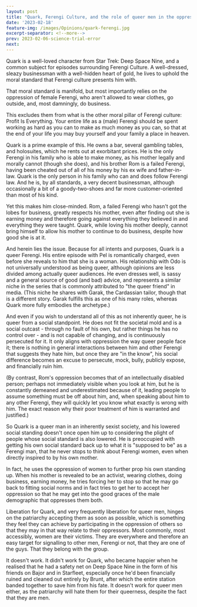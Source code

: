 ```yaml
---
layout: post
title: "Quark, Ferengi Culture, and the role of queer men in the oppression of women"
date: '2023-02-18'
feature-img: /images/Opinions/quark-ferengi.jpg
excerpt-separator: <!--more-->
prev: 2023-02-06-science-trial-error
next: 
---
```

Quark is a well-loved character from Star Trek: Deep Space Nine, and a common subject for episodes surrounding Ferengi Culture. A well-dressed, sleazy businessman with a well-hidden heart of gold, he lives to uphold the moral standard that Ferengi culture presents him with.

That moral standard is manifold, but most importantly relies on the oppression of female Ferengi, who aren't allowed to wear clothes, go outside, and, most damningly, do business. 

This excludes them from what is the other moral pillar of Ferengi culture: Profit Is Everything. Your entire life as a (male) Ferengi should be spent working as hard as you can to make as much money as you can, so that at the end of your life you may buy yourself and your family a place in heaven. 

Quark is a prime example of this. He owns a bar, several gambling tables, and holosuites, which he rents out at exorbitant prices. He is the only Ferengi in his family who is able to make money, as his mother legally and morally cannot (though she does), and his brother Rom is a failed Ferengi, having been cheated out of all of his money by his ex wife and father-in-law. Quark is the only person in his family who can and does follow Ferengi law. And he is, by all standards, a very decent businessman, although occasionally a bit of a goody-two-shoes and far more customer-oriented than most of his kind.

Yet this makes him close-minded. Rom, a failed Ferengi who hasn't got the lobes for business, greatly respects his mother, even after finding out she is earning money and therefore going against everything they believed in and everything they were taught. Quark, while loving his mother deeply, cannot bring himself to allow his mother to continue to do business, despite how good she is at it. 

And herein lies the issue. Because for all intents and purposes, Quark is a queer Ferengi. His entire episode with Pel is romantically charged, even before she reveals to him that she is a woman. His relationship with Odo is not universally understood as being queer, although opinions are less divided among actually queer audiences. He even dresses well, is sassy and a general source of good (and bad) advice, and represents a similar niche in the series that is commonly attributed to "the queer friend" in media. (This niche he shares with Garak, the Cardassian tailor, though that is a different story. Garak fulfills this as one of his many roles, whereas Quark more fully embodies the archetype.)

And even if you wish to understand all of this as not inherently queer, he is queer from a social standpoint. He does not fit the societal mold and is a social outcast - through no fault of his own, but rather things he has no control over - and is not capable of changing, and is continuously persecuted for it. It only aligns with oppression the way queer people face it; there is nothing in general interactions between him and other Ferengi that suggests they hate him, but once they are "in the know", his social difference becomes an excuse to persecute, mock, bully, publicly expose, and financially ruin him. 

(By contrast, Rom's oppression becomes that of an intellectually disabled person; perhaps not immediately visible when you look at him, but he is constantly demeaned and underestimated because of it, leading people to assume something must be off about him, and, when speaking about him to any other Ferengi, they will quickly let you know what exactly is wrong with him. The exact reason why their poor treatment of him is warranted and justified.)

So Quark is a queer man in an inherently sexist society, and his lowered social standing doesn't once open him up to considering the plight of people whose social standard is also lowered. He is preoccupied with getting his own social standard back up to what it is "supposed to be" as a Ferengi man, that he never stops to think about Ferengi women, even when directly inspired to by his own mother.

In fact, he uses the oppression of women to further prop his own standing up. When his mother is revealed to be an activist, wearing clothes, doing business, earning money, he tries forcing her to stop so that he may go back to fitting social norms and in fact tries to get her to accept her oppression so that he may get into the good graces of the male demographic that oppresses them both.

Liberation for Quark, and very frequently liberation for queer men, hinges on the patriarchy accepting them as soon as possible, which is something they feel they can achieve by participating in the oppression of others so that they may in that way relate to their oppressors. Most commonly, most accessibly, women are their victims. They are everywhere and therefore an easy target for signalling to other men, Ferengi or not, that they are one of the guys. That they belong with the group. 

It doesn't work. It didn't work for Quark, who became happier when he realised that he had a safety net on Deep Space Nine in the form of his friends on Bajor and in Starfleet, especially once he'd been financially ruined and cleaned out entirely by Brunt, after which the entire station banded together to save him from his fate. It doesn't work for queer men either, as the patriarchy will hate them for their queerness, despite the fact that they are men.